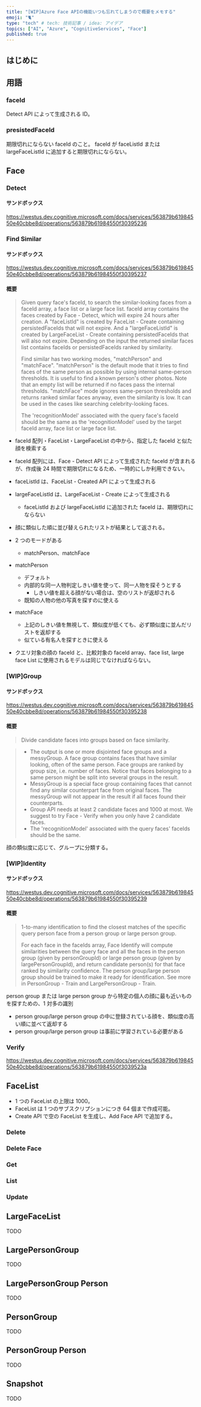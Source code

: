 ```yaml
---
title: "[WIP]Azure Face APIの機能いつも忘れてしまうので概要をメモする"
emoji: "🐈"
type: "tech" # tech: 技術記事 / idea: アイデア
topics: ["AI", "Azure", "CognitiveServices", "Face"]
published: true
---
```


## はじめに


## 用語

### faceId

Detect API によって生成される ID。


### presistedFaceId

期限切れにならない faceId のこと。
faceId が faceListId または largeFaceListId に追加すると期限切れにならない。

## Face

### Detect

#### サンドボックス

https://westus.dev.cognitive.microsoft.com/docs/services/563879b61984550e40cbbe8d/operations/563879b61984550f30395236

### Find Similar

#### サンドボックス

https://westus.dev.cognitive.microsoft.com/docs/services/563879b61984550e40cbbe8d/operations/563879b61984550f30395237

#### 概要

> Given query face's faceId, to search the similar-looking faces from a faceId array, a face list or a large face list. faceId array contains the faces created by Face - Detect, which will expire 24 hours after creation. A "faceListId" is created by FaceList - Create containing persistedFaceIds that will not expire. And a "largeFaceListId" is created by LargeFaceList - Create containing persistedFaceIds that will also not expire. Depending on the input the returned similar faces list contains faceIds or persistedFaceIds ranked by similarity.
> 
> Find similar has two working modes, "matchPerson" and "matchFace". "matchPerson" is the default mode that it tries to find faces of the same person as possible by using internal same-person thresholds. It is useful to find a known person's other photos. Note that an empty list will be returned if no faces pass the internal thresholds. "matchFace" mode ignores same-person thresholds and returns ranked similar faces anyway, even the similarity is low. It can be used in the cases like searching celebrity-looking faces.
> 
> The 'recognitionModel' associated with the query face's faceId should be the same as the 'recognitionModel' used by the target faceId array, face list or large face list.

- faceId 配列・FaceList・LargeFaceList の中から、指定した faceId と似た顔を検索する
- faceId 配列には、Face - Detect API によって生成された faceId が含まれるが、作成後 24 時間で期限切れになるため、一時的にしか利用できない。
- faceListId は、FaceList - Created API によって生成される
- largeFaceListId は、LargeFaceList - Create によって生成される
  - faceListId および largeFaceListId に追加された faceId は、期限切れにならない
- 顔に類似した順に並び替えられたリストが結果として返される。

- 2 つのモードがある
  - matchPerson、matchFace
- matchPerson
  - デフォルト
  - 内部的な同一人物判定しきい値を使って、同一人物を探そうとする
    - しきい値を超える顔がない場合は、空のリストが返却される
  - 既知の人物の他の写真を探すのに使える
- matchFace
  - 上記のしきい値を無視して、類似度が低くても、必ず類似度に並んだリストを返却する
  - 似ている有名人を探すときに使える

- クエリ対象の顔の faceId と、比較対象の faceId array、face list, large face List に使用されるモデルは同じでなければならない。

### [WIP]Group

#### サンドボックス

https://westus.dev.cognitive.microsoft.com/docs/services/563879b61984550e40cbbe8d/operations/563879b61984550f30395238

#### 概要

> Divide candidate faces into groups based on face similarity.

> - The output is one or more disjointed face groups and a messyGroup. A face group contains faces that have similar looking, often of the same person. Face groups are ranked by group size, i.e. number of faces. Notice that faces belonging to a same person might be split into several groups in the result.
> - MessyGroup is a special face group containing faces that cannot find any similar counterpart face from original faces. The messyGroup will not appear in the result if all faces found their counterparts.
> - Group API needs at least 2 candidate faces and 1000 at most. We suggest to try Face - Verify when you only have 2 candidate faces.
> - The 'recognitionModel' associated with the query faces' faceIds should be the same.

顔の類似度に応じて、グループに分類する。

### [WIP]Identity

#### サンドボックス

https://westus.dev.cognitive.microsoft.com/docs/services/563879b61984550e40cbbe8d/operations/563879b61984550f30395239

#### 概要

> 1-to-many identification to find the closest matches of the specific query person face from a person group or large person group.
>
> For each face in the faceIds array, Face Identify will compute similarities between the query face and all the faces in the person group (given by personGroupId) or large person group (given by largePersonGroupId), and return candidate person(s) for that face ranked by similarity confidence. The person group/large person group should be trained to make it ready for identification. See more in PersonGroup - Train and LargePersonGroup - Train.

person group または large person group から特定の個人の顔に最も近いものを探すための、1 対多の識別

- person group/large person group の中に登録されている顔を、類似度の高い順に並べて返却する
- person group/large person group は事前に学習されている必要がある

### Verify

https://westus.dev.cognitive.microsoft.com/docs/services/563879b61984550e40cbbe8d/operations/563879b61984550f3039523a

## FaceList

- 1 つの FaceList の上限は 1000。
- FaceList は 1 つのサブスクリプションにつき 64 個まで作成可能。
- Create API で空の FaceList を生成し、Add Face API で追加する。


### Delete

### Delete Face

### Get

### List

### Update

## LargeFaceList

TODO

## LargePersonGroup

TODO

## LargePersonGroup Person

TODO

## PersonGroup

TODO

## PersonGroup Person

TODO

## Snapshot

TODO
